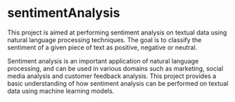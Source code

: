# sentimentAnalysis

This project is aimed at performing sentiment analysis on textual data using natural language processing techniques. The goal is to classify the sentiment of a given piece of text as positive, negative or neutral.



Sentiment analysis is an important application of natural language processing, and can be used in various domains such as marketing, social media analysis and customer feedback analysis. This project provides a basic understanding of how sentiment analysis can be performed on textual data using machine learning models.



